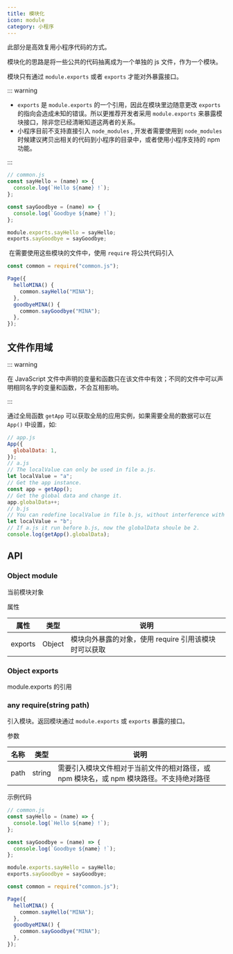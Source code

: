 ```yaml
---
title: 模块化
icon: module
category: 小程序
---
```


此部分是高效复用小程序代码的方式。<MyBadge text="重要" type="error" />

模块化的思路是将一些公共的代码抽离成为一个单独的 js 文件，作为一个模块。

模块只有通过 `module.exports` 或者 `exports` 才能对外暴露接口。

<!-- more -->

::: warning

- `exports` 是 `module.exports` 的一个引用，因此在模块里边随意更改 `exports` 的指向会造成未知的错误。所以更推荐开发者采用 `module.exports` 来暴露模块接口，除非您已经清晰知道这两者的关系。
- 小程序目前不支持直接引入 `node_modules` , 开发者需要使用到 `node_modules` 时候建议拷贝出相关的代码到小程序的目录中，或者使用小程序支持的 npm 功能。

:::

```js
// common.js
const sayHello = (name) => {
  console.log(`Hello ${name} !`);
};

const sayGoodbye = (name) => {
  console.log(`Goodbye ${name} !`);
};

module.exports.sayHello = sayHello;
exports.sayGoodbye = sayGoodbye;
```

​ 在需要使用这些模块的文件中，使用 `require` 将公共代码引入

```js
const common = require("common.js");

Page({
  helloMINA() {
    common.sayHello("MINA");
  },
  goodbyeMINA() {
    common.sayGoodbye("MINA");
  },
});
```

## 文件作用域 <MyBadge text="务必理解" type="error" />

::: warning

在 JavaScript 文件中声明的变量和函数只在该文件中有效；不同的文件中可以声明相同名字的变量和函数，不会互相影响。

:::

通过全局函数 `getApp` 可以获取全局的应用实例，如果需要全局的数据可以在 `App()` 中设置，如:

```js
// app.js
App({
  globalData: 1,
});
// a.js
// The localValue can only be used in file a.js.
let localValue = "a";
// Get the app instance.
const app = getApp();
// Get the global data and change it.
app.globalData++;
// b.js
// You can redefine localValue in file b.js, without interference with the localValue in a.js.
let localValue = "b";
// If a.js it run before b.js, now the globalData shoule be 2.
console.log(getApp().globalData);
```

## API

### Object module

当前模块对象

属性

| 属性    | 类型   | 说明                                                  |
| ------- | ------ | ----------------------------------------------------- |
| exports | Object | 模块向外暴露的对象，使用 require 引用该模块时可以获取 |

### Object exports

module.exports 的引用

### any require(string path)

引入模块。返回模块通过 `module.exports` 或 `exports` 暴露的接口。

参数

| 名称 | 类型   | 说明                                                                                     |
| ---- | ------ | ---------------------------------------------------------------------------------------- |
| path | string | 需要引入模块文件相对于当前文件的相对路径，或 npm 模块名，或 npm 模块路径。不支持绝对路径 |

示例代码

```js
// common.js
const sayHello = (name) => {
  console.log(`Hello ${name} !`);
};

const sayGoodbye = (name) => {
  console.log(`Goodbye ${name} !`);
};

module.exports.sayHello = sayHello;
exports.sayGoodbye = sayGoodbye;
```

```js
const common = require("common.js");

Page({
  helloMINA() {
    common.sayHello("MINA");
  },
  goodbyeMINA() {
    common.sayGoodbye("MINA");
  },
});
```
